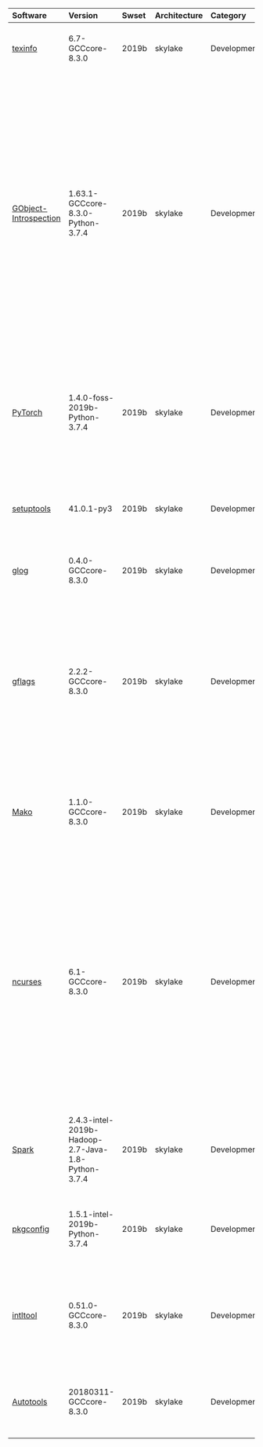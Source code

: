| Software                                                                              | Version                                                   | Swset        | Architecture   | Category           | Clusters    | Description                                                                                                                                                                                                                                                                                                                                            |
|:--------------------------------------------------------------------------------------|:----------------------------------------------------------|:-------------|:---------------|:-------------------|:------------|:-------------------------------------------------------------------------------------------------------------------------------------------------------------------------------------------------------------------------------------------------------------------------------------------------------------------------------------------------------|
| <p><a href=https://www.gnu.org/software/texinfo/>texinfo</a></p>                      | <p>6.7-GCCcore-8.3.0</p>                                  | <p>2019b</p> | <p>skylake</p> | <p>Development</p> | <p>iris</p> | Texinfo is the official documentation format of the GNU project.                                                                                                                                                                                                                                                                                       |
| <p><a href=https://wiki.gnome.org/GObjectIntrospection/>GObject-Introspection</a></p> | <p>1.63.1-GCCcore-8.3.0-Python-3.7.4</p>                  | <p>2019b</p> | <p>skylake</p> | <p>Development</p> | <p>iris</p> | GObject introspection is a middleware layer between C libraries (using GObject) and language bindings. The C library can be scanned at compile time and generate a metadata file, in addition to the actual native C library. Then at runtime, language bindings can read this metadata and automatically provide bindings to call into the C library. |
| <p><a href=https://pytorch.org/>PyTorch</a></p>                                       | <p>1.4.0-foss-2019b-Python-3.7.4</p>                      | <p>2019b</p> | <p>skylake</p> | <p>Development</p> | <p>iris</p> | Tensors and Dynamic neural networks in Python with strong GPU acceleration. PyTorch is a deep learning framework that puts Python first.                                                                                                                                                                                                               |
| <p><a href=https://pypi.org/project/setuptools>setuptools</a></p>                     | <p>41.0.1-py3</p>                                         | <p>2019b</p> | <p>skylake</p> | <p>Development</p> | <p>iris</p> | Easily download, build, install, upgrade, and uninstall Python packages                                                                                                                                                                                                                                                                                |
| <p><a href=https://github.com/google/glog>glog</a></p>                                | <p>0.4.0-GCCcore-8.3.0</p>                                | <p>2019b</p> | <p>skylake</p> | <p>Development</p> | <p>iris</p> | A C++ implementation of the Google logging module.                                                                                                                                                                                                                                                                                                     |
| <p><a href=https://github.com/gflags/gflags>gflags</a></p>                            | <p>2.2.2-GCCcore-8.3.0</p>                                | <p>2019b</p> | <p>skylake</p> | <p>Development</p> | <p>iris</p> | The gflags package contains a C++ library that implements commandline flags processing.  It includes built-in support for standard types such as string and the ability to define flags in the source file in which they are used.                                                                                                                     |
| <p><a href=http://www.makotemplates.org>Mako</a></p>                                  | <p>1.1.0-GCCcore-8.3.0</p>                                | <p>2019b</p> | <p>skylake</p> | <p>Development</p> | <p>iris</p> | A super-fast templating language that borrows the best ideas from the existing templating languages                                                                                                                                                                                                                                                    |
| <p><a href=http://www.gnu.org/software/ncurses/>ncurses</a></p>                       | <p>6.1-GCCcore-8.3.0</p>                                  | <p>2019b</p> | <p>skylake</p> | <p>Development</p> | <p>iris</p> | The Ncurses (new curses) library is a free software emulation of curses in System V Release 4.0, and more. It uses Terminfo format, supports pads and color and multiple highlights and forms characters and function-key mapping, and has all the other SYSV-curses enhancements over BSD Curses.                                                     |
| <p><a href=http://spark.apache.org>Spark</a></p>                                      | <p>2.4.3-intel-2019b-Hadoop-2.7-Java-1.8-Python-3.7.4</p> | <p>2019b</p> | <p>skylake</p> | <p>Development</p> | <p>iris</p> | Spark is Hadoop MapReduce done in memory                                                                                                                                                                                                                                                                                                               |
| <p><a href=http://github.com/matze/pkgconfig>pkgconfig</a></p>                        | <p>1.5.1-intel-2019b-Python-3.7.4</p>                     | <p>2019b</p> | <p>skylake</p> | <p>Development</p> | <p>iris</p> | pkgconfig is a Python module to interface with the pkg-config command line tool                                                                                                                                                                                                                                                                        |
| <p><a href=http://freedesktop.org/wiki/Software/intltool/>intltool</a></p>            | <p>0.51.0-GCCcore-8.3.0</p>                               | <p>2019b</p> | <p>skylake</p> | <p>Development</p> | <p>iris</p> | intltool is a set of tools to centralize translation of many different file formats using GNU gettext-compatible PO files.                                                                                                                                                                                                                             |
| <p><a href=http://autotools.io>Autotools</a></p>                                      | <p>20180311-GCCcore-8.3.0</p>                             | <p>2019b</p> | <p>skylake</p> | <p>Development</p> | <p>iris</p> | This bundle collect the standard GNU build tools: Autoconf, Automake and libtool                                                                                                                                                                                                                                                                       |